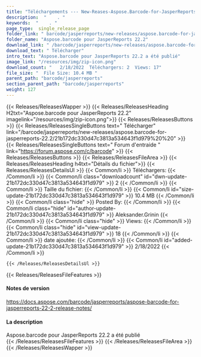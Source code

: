 ```yaml
---
title: "Téléchargements --- New-Reases-Aspose.Barcode-for-JasperReports-22.2." 
description:  "    . " 
keywords:  "    . " 
page_type:  single_release_page
folder_link: " barcode/jasperreports/new-releases/aspose.barcode-for-jasperreports-22.2/"
folder_name: "Aspose.barcode pour JasperReports 22.2"
download_link: " /barcode/jasperreports/new-releases/aspose.barcode-for-jasperreports-22.2/21b172dc330d47c3813a534643f1d979"
download_text: " Télécharger"
intro_text: "Aspose.barcode pour JasperReports 22.2 a été publié"
image_link: "/resources/img/zip-icon.png"
download_count: "   2/18/2022  Téléchargers: 2  Views: 17"
file_size: "  File Size: 10.4 MB "
parent_path: "barcode/jasperreports"
section_parent_path: "barcode/jasperreports"
weight: 127
---
```


{{< Releases/ReleasesWapper >}}
  {{< Releases/ReleasesHeading H2txt="Aspose.barcode pour JasperReports 22.2" imagelink="/resources/img/zip-icon.png">}}
  {{< Releases/ReleasesButtons >}}
    {{< Releases/ReleasesSingleButtons text=" Télécharger" link="/barcode/jasperreports/new-releases/aspose.barcode-for-jasperreports-22.2/21b172dc330d47c3813a534643f1d979%20%20" >}}
    {{< Releases/ReleasesSingleButtons text=" Forum d'entraide " link="https://forum.aspose.com/c/barcode" >}}
  {{< Releases/ReleasesButtons >}}
  {{< Releases/ReleasesFileArea >}}
    {{< Releases/ReleasesHeading h4txt="Détails du fichier">}}
    {{< Releases/ReleasesDetailsUl >}}
            {{< Common/li  >}} Téléchargers: {{< /Common/li >}} 
      {{< Common/li class="downloadcount" id="dwn-update-21b172dc330d47c3813a534643f1d979" >}} 2 {{< /Common/li >}} 
      {{< Common/li  >}} Taille du fichier: {{< /Common/li >}} 
      {{< Common/li id="size-update-21b172dc330d47c3813a534643f1d979" >}} 10.4 MB {{< /Common/li >}} 
      {{< Common/li  class="hide" >}} Posted By: {{< /Common/li >}} 
      {{< Common/li class="hide" id="author-update-21b172dc330d47c3813a534643f1d979" >}} Aleksander.Grinin {{< /Common/li >}} 
      {{< Common/li class="hide"  >}} Views: {{< /Common/li >}} 
      {{< Common/li class="hide" id="view-update-21b172dc330d47c3813a534643f1d979" >}} 18 {{< /Common/li >}} 
      {{< Common/li  >}} date ajoutée: {{< /Common/li >}} 
      {{< Common/li id="added-update-21b172dc330d47c3813a534643f1d979" >}} 2/18/2022 {{< /Common/li >}} 

    {{< /Releases/ReleasesDetailsUl >}}

  {{< Releases/ReleasesFileFeatures >}}
      <h4>Notes de version</h4><div><a href="https://docs.aspose.com/barcode/jasperreports/aspose-barcode-for-jasperreports-22-2-release-notes/">https://docs.aspose.com/barcode/jasperreports/aspose-barcode-for-jasperreports-22-2-release-notes/</a></div><h4>La description</h4><div class="HTMLDescription">Aspose.barcode pour JasperReports 22.2 a été publié</div>
  {{< /Releases/ReleasesFileFeatures >}}
 {{< /Releases/ReleasesFileArea >}}
{{< /Releases/ReleasesWapper >}}


